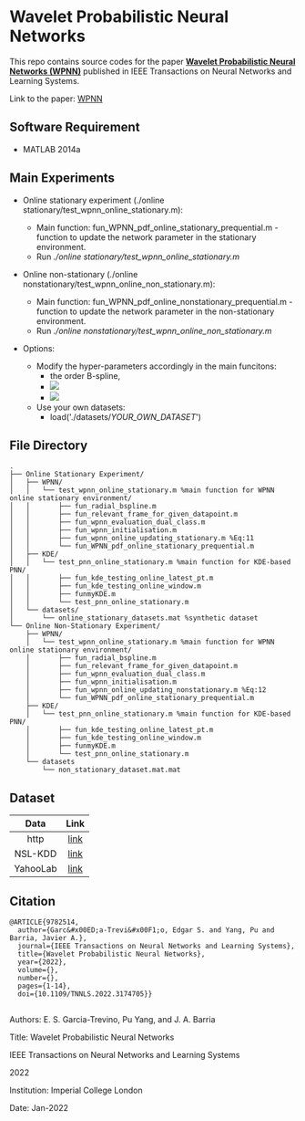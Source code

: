 
# Wavelet Probabilistic Neural Networks

This repo contains source codes for the paper [**Wavelet Probabilistic Neural Networks (WPNN)**](https://doi.org/10.1109/TNNLS.2022.3174705) published in IEEE Transactions on Neural Networks and Learning Systems.

Link to the paper: [WPNN](https://doi.org/10.1109/TNNLS.2022.3174705)

  

## Software Requirement

* MATLAB 2014a

  

## Main Experiments

* Online stationary experiment (./online stationary/test_wpnn_online_stationary.m): 
	* Main function:
		fun_WPNN_pdf_online_stationary_prequential.m - function to update the network parameter in the stationary environment. 
	* Run *./online stationary/test_wpnn_online_stationary.m*

* Online non-stationary (./online nonstationary/test_wpnn_online_non_stationary.m): 
	* Main function:
	fun_WPNN_pdf_online_nonstationary_prequential.m - function to update the network parameter in the non-stationary environment. 
	* Run *./online nonstationary/test_wpnn_online_non_stationary.m*

* Options:
	* Modify the hyper-parameters accordingly in the main funcitons: 
		* the order B-spline, 
		* <img src="https://render.githubusercontent.com/render/math?math=j_0">
		* <img src="https://render.githubusercontent.com/render/math?math=\alpha"> 
	* Use your own datasets:
		* load('./datasets/_YOUR_OWN_DATASET_')

## File Directory
```
.
├── Online Stationary Experiment/
│   ├── WPNN/
│   │   └── test_wpnn_online_stationary.m %main function for WPNN online stationary environment/
│   │       ├── fun_radial_bspline.m
│   │       ├── fun_relevant_frame_for_given_datapoint.m
│   │       ├── fun_wpnn_evaluation_dual_class.m
│   │       ├── fun_wpnn_initialisation.m
│   │       ├── fun_wpnn_online_updating_stationary.m %Eq:11
│   │       └── fun_WPNN_pdf_online_stationary_prequential.m
│   ├── KDE/
│   │   └── test_pnn_online_stationary.m %main function for KDE-based PNN/
│   │       ├── fun_kde_testing_online_latest_pt.m
│   │       ├── fun_kde_testing_online_window.m
│   │       ├── funmyKDE.m
│   │       └── test_pnn_online_stationary.m
│   └── datasets/
│       └── online_stationary_datasets.mat %synthetic dataset
└── Online Non-Stationary Experiment/
    ├── WPNN/
    │   └── test_wpnn_online_stationary.m %main function for WPNN online stationary environment/
    │       ├── fun_radial_bspline.m
    │       ├── fun_relevant_frame_for_given_datapoint.m
    │       ├── fun_wpnn_evaluation_dual_class.m
    │       ├── fun_wpnn_initialisation.m
    │       ├── fun_wpnn_online_updating_nonstationary.m %Eq:12
    │       └── fun_WPNN_pdf_online_stationary_prequential.m
    ├── KDE/
    │   └── test_pnn_online_stationary.m %main function for KDE-based PNN/
    │       ├── fun_kde_testing_online_latest_pt.m
    │       ├── fun_kde_testing_online_window.m
    │       ├── funmyKDE.m
    │       └── test_pnn_online_stationary.m
    └── datasets
        └── non_stationary_dataset.mat.mat

```

## Dataset

|   Data   |                                   Link                                   |
|:--------:|:------------------------------------------------------------------------:|
| http     | [link](http://kdd.ics.uci.edu/databases/kddcup99/kddcup99.html)          |
| NSL-KDD  | [link](https://www.unb.ca/cic/datasets/nsl.html)                         |
| YahooLab | [link](https://webscope.sandbox.yahoo.com/catalog.php?datatype=s&did=70) |


## Citation
```
@ARTICLE{9782514,
  author={Garc&#x00ED;a-Trevi&#x00F1;o, Edgar S. and Yang, Pu and Barria, Javier A.},
  journal={IEEE Transactions on Neural Networks and Learning Systems}, 
  title={Wavelet Probabilistic Neural Networks}, 
  year={2022},
  volume={},
  number={},
  pages={1-14},
  doi={10.1109/TNNLS.2022.3174705}}
```

##
Authors: E. S. Garcia-Trevino, Pu Yang, and J. A. Barria

Title: Wavelet Probabilistic Neural Networks

IEEE Transactions on Neural Networks and Learning Systems

2022

Institution: Imperial College London

Date: Jan-2022
